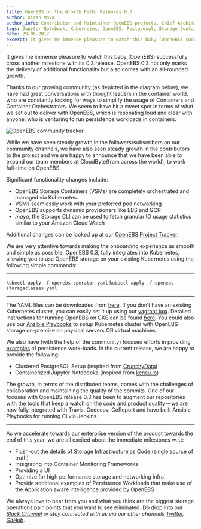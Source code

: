 ```yaml
---
title: OpenEBS on the Growth Path! Releases 0.3
author: Kiran Mova
author_info: Contributor and Maintainer OpenEBS projects. Chief Architect MayaData. Kiran leads overall architecture & is responsible for architecting, solution design & customer adoption of OpenEBS. 
tags: Jupyter Notebook, Kubernetes, OpenEBS, Postgresql, Storage Containers
date: 29-06-2017
excerpt: It gives me immense pleasure to watch this baby (OpenEBS) successfully cross another milestone with its 0.3 release. 
---
```


It gives me immense pleasure to watch this baby (OpenEBS) successfully cross another milestone with its 0.3 release. OpenEBS 0.3 not only marks the delivery of additional functionality but also comes with an all-rounded growth.

Thanks to our growing community (as depicted in the diagram below), we have had great conversations with thought leaders in the container world, who are constantly looking for ways to simplify the usage of Containers and Container Orchestrators. We seem to have hit a sweet spot in terms of what we set out to deliver with OpenEBS, which is resonating loud and clear with anyone, who is venturing to run persistence workloads in containers.

![OpenEBS community tracker](https://cdn-images-1.medium.com/max/800/1*wnMG__-zl8yO06f7AAJh5w.png)  

While we have seen steady growth in the followers/subscribers on our community channels, we have also seen steady growth in the contributors to the project and we are happy to announce that we have been able to expand our team members at CloudByte(from across the world), to work full-time on OpenEBS.

Significant functionality changes include:

- OpenEBS Storage Containers (VSMs) are completely orchestrated and managed via Kubernetes.
- VSMs seamlessly work with your preferred pod networking
- OpenEBS supports dynamic provisioners like EBS and GCP
- *maya*, the Storage CLI can be used to fetch granular IO usage statistics similar to your Amazon Cloud Watch

Additional changes can be looked up at our [OpenEBS Project Tracker](https://github.com/openebs/openebs/wiki/Project-Tracker).

We are very attentive towards making the onboarding experience as smooth and simple as possible. OpenEBS 0.3, fully integrates into Kubernetes, allowing you to use OpenEBS storage on your existing Kubernetes using the following simple commands:

---

`kubectl apply -f openebs-operator.yaml` 
`kubectl apply -f openebs-storageclasses.yaml`

---

The YAML files can be downloaded from [here](https://github.com/openebs/openebs/tree/master/k8s). If you don’t have an existing Kubernetes cluster, you can easily set it up using our [vagrant box](https://blog.openebs.io/multi-node-kubernetes-1-6-cluster-provisioning-made-easy-using-sandbox-vagrant-box-53dfc2ecc3cd). Detailed instructions for running OpenEBS on GKE can be found [here](https://github.com/openebs/openebs/blob/master/k8s/hyperconverged/tutorial-configure-openebs-gke.md). You could also use our [Ansible Playbooks](https://github.com/openebs/openebs/blob/master/e2e/ansible/openebs-on-premise-deployment-guide.md) to setup Kubernetes cluster with OpenEBS storage on-premise on physical servers OR virtual machines.

We also have (with the help of the community) focused efforts in providing [examples](https://github.com/openebs/openebs/tree/master/k8s/demo) of persistence work-loads. In the current release, we are happy to provide the following:

- Clustered PostgreSQL Setup (inspired from [CrunchyData](https://www.crunchydata.com/))
- Containerized Jupyter Notebooks (inspired from [kensu.io](http://www.kensu.io/))

The growth, in terms of the distributed teams, comes with the challenges of collaboration and maintaining the quality of the commits. One of our focuses with OpenEBS release 0.3 has been to augment our repositories with the tools that keep a watch on the code and product quality — we are now fully integrated with Travis, Codecov, GoReport and have built Ansible Playbooks for running CI via Jenkins.

---

As we accelerate towards our enterprise version of the product towards the end of this year, we are all excited about the immediate milestones w.r.t:

- Flush-out the details of Storage Infrastructure as Code (single source of truth)
- Integrating into Container Monitoring Frameworks
- Providing a UI
- Optimize for high performance storage and networking infra.
- Provide additional examples of Persistence Workloads that make use of the Application aware intelligence provided by OpenEBS

We always love to hear from you and what you think are the biggest storage operations pain points that you want to see eliminated. Do drop into our *[Slack Channel](http://slack.openebs.io) or stay connected with us via our other channels [Twitter](https://twitter.com/openebs), [GitHub](https://github.com/openebs/openebs/)*.
